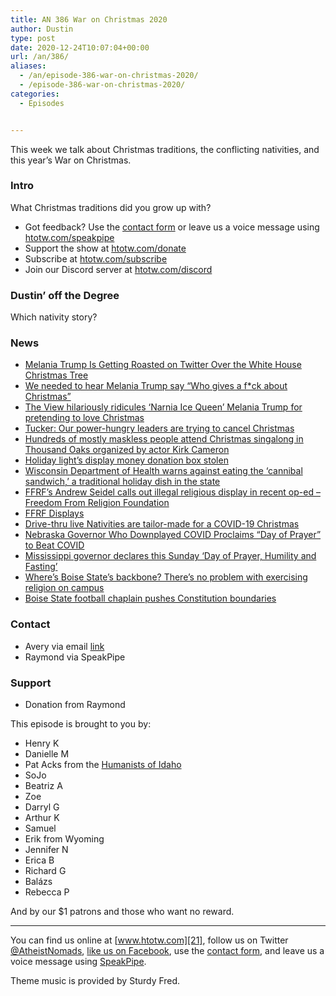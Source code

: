 ```yaml
---
title: AN 386 War on Christmas 2020
author: Dustin
type: post
date: 2020-12-24T10:07:04+00:00
url: /an/386/
aliases:
  - /an/episode-386-war-on-christmas-2020/
  - /episode-386-war-on-christmas-2020/
categories:
  - Episodes


---
```

<div id="buzzsprout-player-10552723"></div><script src="https://www.buzzsprout.com/1983601/10552723-386-war-on-christmas-2020.js?container_id=buzzsprout-player-10552723&player=small" type="text/javascript" charset="utf-8"></script>

This week we talk about Christmas traditions, the conflicting nativities, and this year&#8217;s War on Christmas.

<!--more-->

### Intro

What Christmas traditions did you grow up with?

 * Got feedback? Use the <a href="https://htotw.com/contact" target="_blank" rel="noopener">contact form</a> or leave us a voice message using [htotw.com/speakpipe][1]
 * Support the show at [htotw.com/donate][2]
 * Subscribe at [htotw.com/subscribe][3]
 * Join our Discord server at [htotw.com/discord][4]

### Dustin&#8217; off the Degree

Which nativity story?

### News

  *  [Melania Trump Is Getting Roasted on Twitter Over the White House Christmas Tree][5]
  *  [We needed to hear Melania Trump say &#8220;Who gives a f*ck about Christmas&#8221;][6]
  *  [The View hilariously ridicules &#8216;Narnia Ice Queen&#8217; Melania Trump for pretending to love Christmas][7]
  *  [Tucker: Our power-hungry leaders are trying to cancel Christmas][8]
  *  [Hundreds of mostly maskless people attend Christmas singalong in Thousand Oaks organized by actor Kirk Cameron][9]
  *  [Holiday light&#8217;s display money donation box stolen][10]
  *  [Wisconsin Department of Health warns against eating the &#8216;cannibal sandwich,&#8217; a traditional holiday dish in the state][11]
  *  [FFRF&#8217;s Andrew Seidel calls out illegal religious display in recent op-ed &#8211; Freedom From Religion Foundation][12]
  * [FFRF Displays][13]
  *  [Drive-thru live Nativities are tailor-made for a COVID-19 Christmas][14]
  *  [Nebraska Governor Who Downplayed COVID Proclaims &#8220;Day of Prayer&#8221; to Beat COVID][15]
  *  [Mississippi governor declares this Sunday &#8216;Day of Prayer, Humility and Fasting&#8217;][16]
  *  [Where&#8217;s Boise State&#8217;s backbone? There&#8217;s no problem with exercising religion on campus][17]
  *  [Boise State football chaplain pushes Constitution boundaries][18]

### Contact

  * Avery via email  [link][19]
  * Raymond via SpeakPipe

### Support

  * Donation from Raymond

This episode is brought to you by:

  * Henry K
  * Danielle M
  * Pat Acks from the [Humanists of Idaho][20]
  * SoJo
  * Beatriz A
  * Zoe
  * Darryl G
  * Arthur K
  * Samuel
  * Erik from Wyoming
  * Jennifer N
  * Erica B
  * Richard G
  * Balázs
  * Rebecca P

And by our $1 patrons and those who want no reward.

* * *

You can find us online at [www.htotw.com][21], follow us on Twitter [@AtheistNomads][22], [like us on Facebook][23], use the [contact form](https://htotw.com/contact), and leave us a voice message using [SpeakPipe][1].

Theme music is provided by Sturdy Fred.

 [1]: https://htotw.com/speakpipe
 [2]: https://htotw.com/donate
 [3]: https://htotw.com/subscribe
 [4]: https://htotw.com/discord
 [5]: https://www.glamour.com/story/melania-trump-is-getting-roasted-on-twitter-over-the-white-house-christmas-tree
 [6]: https://www.salon.com/2020/11/26/we-needed-to-hear-melania-trump-say-who-gives-a-fck-about-christmas/
 [7]: https://www.rawstory.com/2020/11/the-view-hilariously-ridicules-narnia-ice-queen-melania-trump-for-pretending-to-love-christmas/
 [8]: https://www.msn.com/en-us/video/news/tucker-our-power-hungry-leaders-are-trying-to-cancel-christmas/vi-BB1bCbAh
 [9]: https://ktla.com/news/local-news/hundreds-of-mostly-maskless-people-attend-christmas-singalong-in-thousand-oaks-organized-by-actor-kirk-cameron/
 [10]: https://www.wfmynews2.com/article/life/holidays/grinch-steals-holiday-light-displays-donation-box-300-in-cash-meant-for-children-in-hospital/83-4ffe4bed-8e50-4c09-8c53-c2a1a589271e
 [11]: https://www.cnn.com/2020/12/14/us/cannibal-sandwich-wisconsin-trnd/index.html
 [12]: https://ffrf.org/news/news-releases/item/38259-ffrf-s-andrew-seidel-calls-out-illegal-religious-display-in-recent-op-ed
 [13]: https://ffrf.org/news/news-releases
 [14]: https://religionnews.com/2020/12/04/drive-thru-live-nativities-take-the-spotlight-amid-a-covid-19-christmas/
 [15]: https://friendlyatheist.patheos.com/2020/12/19/nebraska-governor-who-downplayed-covid-proclaims-day-of-prayer-to-beat-covid/
 [16]: https://www.wtva.com/content/state/Mississippi-governor-declares-this-Sunday-Day-of-Prayer-Humility-and-Fasting-573408791.html
 [17]: https://www.msn.com/en-us/news/world/where-s-boise-state-s-backbone-there-s-no-problem-with-exercising-religion-on-campus/ar-BB1c1Ovg
 [18]: https://www.idahostatesman.com/sports/college/mountain-west/boise-state-university/boise-state-football/article247902250.html
 [19]: https://thesatanictemple.com/pages/church-of-satan-vs-satanic-temple
 [20]: https://www.humanistsofidaho.org/
 [21]: https://www.htotw.com/
 [22]: https://htotw.com/twitter
 [23]: https://htotw.com/facebook